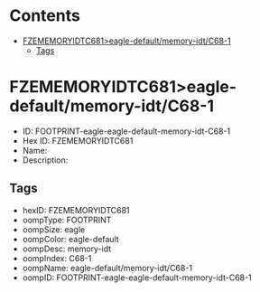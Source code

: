



Contents
========

* [FZEMEMORYIDTC681>eagle-default/memory-idt/C68-1](#fzememoryidtc681eagle-defaultmemory-idtc68-1)
	* [Tags](#tags)

# FZEMEMORYIDTC681>eagle-default/memory-idt/C68-1

- ID: FOOTPRINT-eagle-eagle-default-memory-idt-C68-1
- Hex ID: FZEMEMORYIDTC681
- Name: 
- Description: 

## Tags

- hexID: FZEMEMORYIDTC681
- oompType: FOOTPRINT
- oompSize: eagle
- oompColor: eagle-default
- oompDesc: memory-idt
- oompIndex: C68-1
- oompName: eagle-default/memory-idt/C68-1
- oompID: FOOTPRINT-eagle-eagle-default-memory-idt-C68-1
